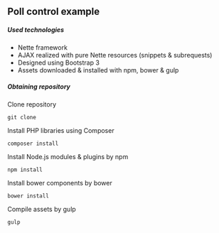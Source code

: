 ## Poll control example
##### Used technologies
- Nette framework
- AJAX realized with pure Nette resources (snippets & subrequests)
- Designed using Bootstrap 3
- Assets downloaded & installed with npm, bower & gulp

##### Obtaining repository
Clone repository
```shell
git clone
```
Install PHP libraries using Composer
```shell
composer install
```
Install Node.js modules & plugins by npm
```shell
npm install
```
Install bower components by bower
```shell
bower install
```
Compile assets by gulp
```shell
gulp
```

